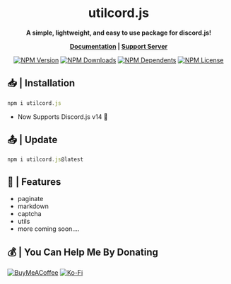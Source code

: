 <h1  align="center"><strong>utilcord.js</h1></strong>
<b><p align="center">A simple, lightweight, and easy to use package for discord.js!</p></b>
<b><p align= "center"><a href="https://utilcord.rf.gd/">Documentation</a> | <a href="https://discord.gg/PeV2Qj5SHD">Support Server</a></p></b>
<p align="center">
    <a href="https://www.npmjs.com/package/utilcord.js"><img src="https://img.shields.io/npm/v/utilcord.js.svg?style=for-the-badge&label=utilcord" alt="NPM Version" /></a>
    <a href="https://www.npmjs.com/package/utilcord.js"><img src="https://img.shields.io/npm/dt/utilcord.js.svg?style=for-the-badge" alt="NPM Downloads" /></a>
    <a href="https://www.npmjs.com/package/utilcord.js"><img src="https://img.shields.io/librariesio/dependents/npm/utilcord.js?style=for-the-badge" alt="NPM Dependents"></a>
    <a href="https://www.npmjs.com/package/utilcord.js"><img src="https://img.shields.io/npm/l/utilcord.js.svg?style=for-the-badge&color=red" alt="NPM License"></a>
</p>

## **📥 | Installation**
```js
npm i utilcord.js
```

- Now Supports Discord.js v14 🥳

## **📤 | Update**
```js
npm i utilcord.js@latest
```

## **🚀 | Features**

- paginate
- markdown
- captcha
- utils
- more coming soon....

## **💰 | You Can Help Me By Donating**

  [![BuyMeACoffee](https://img.shields.io/badge/Buy%20Me%20a%20Coffee-ffdd00?style=for-the-badge&logo=buy-me-a-coffee&logoColor=black)](https://buymeacoffee.com/https://www.buymeacoffee.com/ramawasloved) [![Ko-Fi](https://img.shields.io/badge/Ko--fi-F16061?style=for-the-badge&logo=ko-fi&logoColor=white)](https://ko-fi.com/ko-fi.com/ramawasloved)
